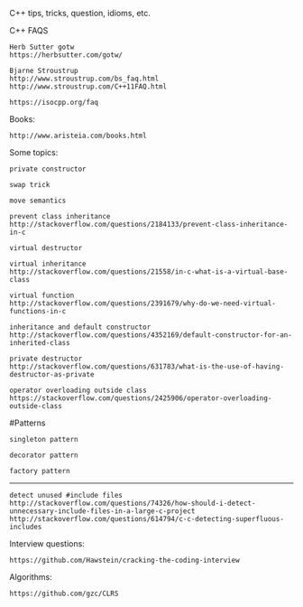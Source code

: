 
C++ tips, tricks, question, idioms, etc.


C++ FAQS
~~~
Herb Sutter gotw
https://herbsutter.com/gotw/

Bjarne Stroustrup
http://www.stroustrup.com/bs_faq.html
http://www.stroustrup.com/C++11FAQ.html

https://isocpp.org/faq

~~~

Books:
~~~
http://www.aristeia.com/books.html
~~~

Some topics:
~~~
private constructor

swap trick

move semantics

prevent class inheritance
http://stackoverflow.com/questions/2184133/prevent-class-inheritance-in-c

virtual destructor

virtual inheritance
http://stackoverflow.com/questions/21558/in-c-what-is-a-virtual-base-class

virtual function
http://stackoverflow.com/questions/2391679/why-do-we-need-virtual-functions-in-c

inheritance and default constructor
http://stackoverflow.com/questions/4352169/default-constructor-for-an-inherited-class

private destructor
http://stackoverflow.com/questions/631783/what-is-the-use-of-having-destructor-as-private

operator overloading outside class
https://stackoverflow.com/questions/2425906/operator-overloading-outside-class
~~~

#Patterns
~~~
singleton pattern

decorator pattern

factory pattern
~~~

---------------------------------------------------------------------------------------------------------------------------------------
~~~
detect unused #include files
http://stackoverflow.com/questions/74326/how-should-i-detect-unnecessary-include-files-in-a-large-c-project
http://stackoverflow.com/questions/614794/c-c-detecting-superfluous-includes

~~~

Interview questions:
~~~
https://github.com/Hawstein/cracking-the-coding-interview
~~~

Algorithms:
~~~
https://github.com/gzc/CLRS
~~~
